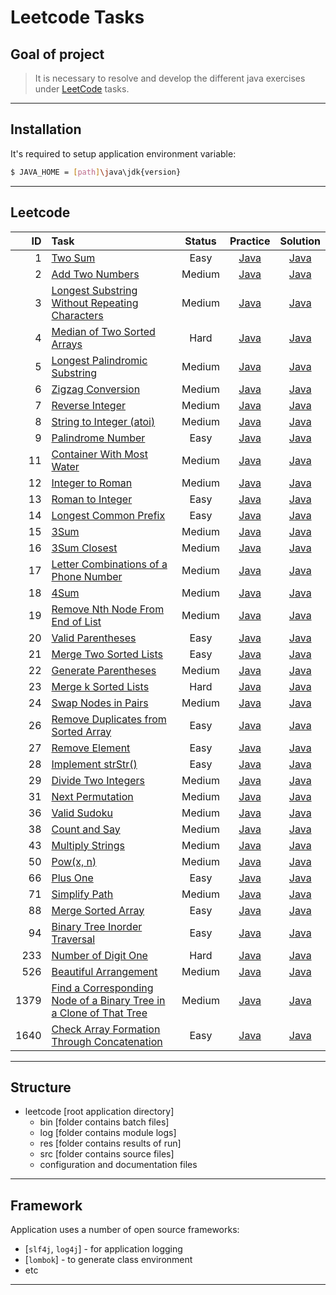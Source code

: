 #                        Leetcode Tasks

Goal of project
---------------

> It is necessary to resolve and develop
> the different java exercises
> under [LeetCode][leetcode] tasks.
***

Installation
------------

It's required to setup application environment variable:
```sh
$ JAVA_HOME = [path]\java\jdk{version}
```
***

## Leetcode
| ID | Task | Status | Practice | Solution |
| ------: | :------ | :------: | :------: | :------: |
| 1 | [Two Sum](https://leetcode.com/problems/two-sum/) | Easy | [Java](/src/main/java/com/witalis/praxis/leetcode/task/p1/option/Practice.java) | [Java](/src/main/java/com/witalis/praxis/leetcode/task/p1/option/Solution.java) |
| 2 | [Add Two Numbers](https://leetcode.com/problems/add-two-numbers/) | Medium | [Java](/src/main/java/com/witalis/praxis/leetcode/task/p2/option/Practice.java) | [Java](/src/main/java/com/witalis/praxis/leetcode/task/p2/option/Solution.java) |
| 3 | [Longest Substring Without Repeating Characters](https://leetcode.com/problems/longest-substring-without-repeating-characters/) | Medium | [Java](/src/main/java/com/witalis/praxis/leetcode/task/p3/option/Practice.java) | [Java](/src/main/java/com/witalis/praxis/leetcode/task/p3/option/Solution.java) |
| 4 | [Median of Two Sorted Arrays](https://leetcode.com/problems/median-of-two-sorted-arrays/) | Hard | [Java](/src/main/java/com/witalis/praxis/leetcode/task/p4/option/Practice.java) | [Java](/src/main/java/com/witalis/praxis/leetcode/task/p4/option/Solution.java) |
| 5 | [Longest Palindromic Substring](https://leetcode.com/problems/longest-palindromic-substring/) | Medium | [Java](/src/main/java/com/witalis/praxis/leetcode/task/p5/option/Practice.java) | [Java](/src/main/java/com/witalis/praxis/leetcode/task/p5/option/Solution.java) |
| 6 | [Zigzag Conversion](https://leetcode.com/problems/zigzag-conversion/) | Medium | [Java](/src/main/java/com/witalis/praxis/leetcode/task/p6/option/Practice.java) | [Java](/src/main/java/com/witalis/praxis/leetcode/task/p6/option/Solution.java) |
| 7 | [Reverse Integer](https://leetcode.com/problems/reverse-integer/) | Medium | [Java](/src/main/java/com/witalis/praxis/leetcode/task/p7/option/Practice.java) | [Java](/src/main/java/com/witalis/praxis/leetcode/task/p7/option/Solution.java) |
| 8 | [String to Integer (atoi)](https://leetcode.com/problems/string-to-integer-atoi/) | Medium | [Java](/src/main/java/com/witalis/praxis/leetcode/task/p8/option/Practice.java) | [Java](/src/main/java/com/witalis/praxis/leetcode/task/p8/option/Solution.java) |
| 9 | [Palindrome Number](https://leetcode.com/problems/palindrome-number/) | Easy | [Java](/src/main/java/com/witalis/praxis/leetcode/task/p9/option/Practice.java) | [Java](/src/main/java/com/witalis/praxis/leetcode/task/p9/option/Solution.java) |
| 11 | [Container With Most Water](https://leetcode.com/problems/container-with-most-water/) | Medium | [Java](/src/main/java/com/witalis/praxis/leetcode/task/p11/option/Practice.java) | [Java](/src/main/java/com/witalis/praxis/leetcode/task/p11/option/Solution.java) |
| 12 | [Integer to Roman](https://leetcode.com/problems/integer-to-roman/) | Medium | [Java](/src/main/java/com/witalis/praxis/leetcode/task/p12/option/Practice.java) | [Java](/src/main/java/com/witalis/praxis/leetcode/task/p12/option/Solution.java)
| 13 | [Roman to Integer](https://leetcode.com/problems/roman-to-integer/) | Easy | [Java](/src/main/java/com/witalis/praxis/leetcode/task/p13/option/Practice.java) | [Java](/src/main/java/com/witalis/praxis/leetcode/task/p13/option/Solution.java) |
| 14 | [Longest Common Prefix](https://leetcode.com/problems/longest-common-prefix/) | Easy | [Java](/src/main/java/com/witalis/praxis/leetcode/task/p14/option/Practice.java) | [Java](/src/main/java/com/witalis/praxis/leetcode/task/p14/option/Solution.java) |
| 15 | [3Sum](https://leetcode.com/problems/3sum/) | Medium | [Java](/src/main/java/com/witalis/praxis/leetcode/task/p15/option/Practice.java) | [Java](/src/main/java/com/witalis/praxis/leetcode/task/p15/option/Solution.java) |
| 16 | [3Sum Closest](https://leetcode.com/problems/3sum-closest/) | Medium | [Java](/src/main/java/com/witalis/praxis/leetcode/task/p16/option/Practice.java) | [Java](/src/main/java/com/witalis/praxis/leetcode/task/p16/option/Solution.java) |
| 17 | [Letter Combinations of a Phone Number](https://leetcode.com/problems/letter-combinations-of-a-phone-number/) | Medium | [Java](/src/main/java/com/witalis/praxis/leetcode/task/p17/option/Practice.java) | [Java](/src/main/java/com/witalis/praxis/leetcode/task/p17/option/Solution.java) |
| 18 | [4Sum](https://leetcode.com/problems/4sum/) | Medium | [Java](/src/main/java/com/witalis/praxis/leetcode/task/p18/option/Practice.java) | [Java](/src/main/java/com/witalis/praxis/leetcode/task/p18/option/Solution.java) |
| 19 | [Remove Nth Node From End of List](https://leetcode.com/problems/remove-nth-node-from-end-of-list/) | Medium | [Java](/src/main/java/com/witalis/praxis/leetcode/task/p19/option/Practice.java) | [Java](/src/main/java/com/witalis/praxis/leetcode/task/p19/option/Solution.java) |
| 20 | [Valid Parentheses](https://leetcode.com/problems/valid-parentheses/) | Easy | [Java](/src/main/java/com/witalis/praxis/leetcode/task/p20/option/Practice.java) | [Java](/src/main/java/com/witalis/praxis/leetcode/task/p20/option/Solution.java) |
| 21 | [Merge Two Sorted Lists](https://leetcode.com/problems/merge-two-sorted-lists/) | Easy | [Java](/src/main/java/com/witalis/praxis/leetcode/task/p21/option/Practice.java) | [Java](/src/main/java/com/witalis/praxis/leetcode/task/p21/option/Solution.java) |
| 22 | [Generate Parentheses](https://leetcode.com/problems/generate-parentheses/) | Medium | [Java](/src/main/java/com/witalis/praxis/leetcode/task/p22/option/Practice.java) | [Java](/src/main/java/com/witalis/praxis/leetcode/task/p22/option/Solution.java) |
| 23 | [Merge k Sorted Lists](https://leetcode.com/problems/merge-k-sorted-lists/) | Hard | [Java](/src/main/java/com/witalis/praxis/leetcode/task/p23/option/Practice.java) | [Java](/src/main/java/com/witalis/praxis/leetcode/task/p23/option/Solution.java) |
| 24 | [Swap Nodes in Pairs](https://leetcode.com/problems/swap-nodes-in-pairs/) | Medium | [Java](/src/main/java/com/witalis/praxis/leetcode/task/p24/option/Practice.java) | [Java](/src/main/java/com/witalis/praxis/leetcode/task/p24/option/Solution.java) |
| 26 | [Remove Duplicates from Sorted Array](https://leetcode.com/problems/remove-duplicates-from-sorted-array/) | Easy | [Java](/src/main/java/com/witalis/praxis/leetcode/task/p26/option/Practice.java) | [Java](/src/main/java/com/witalis/praxis/leetcode/task/p26/option/Solution.java) |
| 27 | [Remove Element](https://leetcode.com/problems/remove-element/) | Easy | [Java](/src/main/java/com/witalis/praxis/leetcode/task/p27/option/Practice.java) | [Java](/src/main/java/com/witalis/praxis/leetcode/task/p27/option/Solution.java) |
| 28 | [Implement strStr()](https://leetcode.com/problems/implement-strstr/) | Easy | [Java](/src/main/java/com/witalis/praxis/leetcode/task/p28/option/Practice.java) | [Java](/src/main/java/com/witalis/praxis/leetcode/task/p28/option/Solution.java) |
| 29 | [Divide Two Integers](https://leetcode.com/problems/divide-two-integers/) | Medium | [Java](/src/main/java/com/witalis/praxis/leetcode/task/p29/option/Practice.java) | [Java](/src/main/java/com/witalis/praxis/leetcode/task/p29/option/Solution.java) |
| 31 | [Next Permutation](https://leetcode.com/problems/next-permutation/) | Medium | [Java](/src/main/java/com/witalis/praxis/leetcode/task/p31/option/Practice.java) | [Java](/src/main/java/com/witalis/praxis/leetcode/task/p31/option/Solution.java) |
| 36 | [Valid Sudoku](https://leetcode.com/problems/valid-sudoku/) | Medium | [Java](/src/main/java/com/witalis/praxis/leetcode/task/p36/option/Practice.java) | [Java](/src/main/java/com/witalis/praxis/leetcode/task/p36/option/Solution.java) |
| 38 | [Count and Say](https://leetcode.com/problems/count-and-say/) | Medium | [Java](/src/main/java/com/witalis/praxis/leetcode/task/p38/option/Practice.java) | [Java](/src/main/java/com/witalis/praxis/leetcode/task/p38/option/Solution.java) |
| 43 | [Multiply Strings](https://leetcode.com/problems/multiply-strings/) | Medium | [Java](/src/main/java/com/witalis/praxis/leetcode/task/p43/option/Practice.java) | [Java](/src/main/java/com/witalis/praxis/leetcode/task/p43/option/Solution.java) |
| 50 | [Pow(x, n)](https://leetcode.com/problems/powx-n/) | Medium | [Java](/src/main/java/com/witalis/praxis/leetcode/task/p50/option/Practice.java) | [Java](/src/main/java/com/witalis/praxis/leetcode/task/p50/option/Solution.java) |
| 66 | [Plus One](https://leetcode.com/problems/plus-one/) | Easy | [Java](/src/main/java/com/witalis/praxis/leetcode/task/p66/option/Practice.java) | [Java](/src/main/java/com/witalis/praxis/leetcode/task/p66/option/Solution.java) |
| 71 | [Simplify Path](https://leetcode.com/problems/simplify-path/) | Medium | [Java](/src/main/java/com/witalis/praxis/leetcode/task/p71/option/Practice.java) | [Java](/src/main/java/com/witalis/praxis/leetcode/task/p71/option/Solution.java)
| 88 | [Merge Sorted Array](https://leetcode.com/problems/merge-sorted-array/) | Easy | [Java](/src/main/java/com/witalis/praxis/leetcode/task/p88/option/Practice.java) | [Java](/src/main/java/com/witalis/praxis/leetcode/task/p88/option/Solution.java) |
| 94 | [Binary Tree Inorder Traversal](https://leetcode.com/problems/binary-tree-inorder-traversal/) | Easy | [Java](/src/main/java/com/witalis/praxis/leetcode/task/p94/option/Practice.java) | [Java](/src/main/java/com/witalis/praxis/leetcode/task/p94/option/Solution.java) |
| 233 | [Number of Digit One](https://leetcode.com/problems/number-of-digit-one/) | Hard | [Java](/src/main/java/com/witalis/praxis/leetcode/task/p233/option/Practice.java) | [Java](/src/main/java/com/witalis/praxis/leetcode/task/p233/option/Solution.java) |
| 526 | [Beautiful Arrangement](https://leetcode.com/problems/beautiful-arrangement/) | Medium | [Java](/src/main/java/com/witalis/praxis/leetcode/task/p526/option/Practice.java) | [Java](/src/main/java/com/witalis/praxis/leetcode/task/p526/option/Solution.java) |
| 1379 | [Find a Corresponding Node of a Binary Tree in a Clone of That Tree](https://leetcode.com/problems/find-a-corresponding-node-of-a-binary-tree-in-a-clone-of-that-tree/) | Medium | [Java](/src/main/java/com/witalis/praxis/leetcode/task/p1379/option/Practice.java) | [Java](/src/main/java/com/witalis/praxis/leetcode/task/p1379/option/Solution.java) |
| 1640 | [Check Array Formation Through Concatenation](https://leetcode.com/problems/check-array-formation-through-concatenation/) | Easy | [Java](/src/main/java/com/witalis/praxis/leetcode/task/p1640/option/Practice.java) | [Java](/src/main/java/com/witalis/praxis/leetcode/task/p1640/option/Solution.java) |
***

Structure
---------

- leetcode [root application directory]
    - bin [folder contains batch files]
    - log [folder contains module logs]
    - res [folder contains results of run]
    - src [folder contains source files]
    - configuration and documentation files
***

Framework
---------

Application uses a number of open source frameworks:
* [`slf4j`, `log4j`] - for application logging
* [`lombok`] - to generate class environment
* etc
***

[leetcode]: <https://leetcode.com/>
